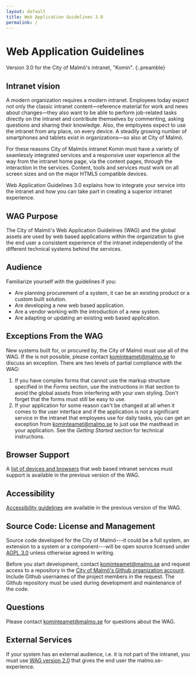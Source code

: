 ```yaml
---
layout: default
title: Web Application Guidelines 3.0
permalink: /
---
```


# Web Application Guidelines

Version 3.0 for the City of Malmö's intranet, "Komin".
{:.preamble}

## Intranet vision
A modern organization requires a modern intranet. Employees today expect not only the classic intranet content—reference material for work and news about changes—they also want to be able to perform job-related tasks directly on the intranet and contribute themselves by commenting, asking questions and sharing their knowledge. Also, the employees expect to use the intranet from any place, on every device. A steadily growing number of smartphones and tablets exist in organizations—so also at City of Malmö.

For these reasons City of Malmös intranet Komin must have a variety of seamlessly integrated services and a responsive user experience all the way from the intranet home page, via the content pages, through the interaction in the services. Content, tools and services must work on all screen sizes and on the major HTML5 compatible devices.

Web Application Guidelines 3.0 explains how to integrate your service into
the intranet and how you can take part in creating a superior intranet
experience.

## WAG Purpose
The City of Malmö's Web Application Guidelines (WAG) and the global assets are used by web based applications within the organization to give the end user a consistent experience of the intranet independently of the different technical systems behind the services.

## Audience
Familiarize yourself with the guidelines if you:

* Are planning procurement of a system, it can be an existing product or a custom built solution.
* Are developing a new web based application.
* Are a vendor working with the introduction of a new system.
* Are adapting or updating an existing web based application.

## Exceptions From the WAG
New systems built for, or procured by, the City of Malmö must use all of the WAG. If the is not possible, please contact kominteamet@malmo.se to discuss an exception. There are two levels of partial compliance with the WAG:

1. If you have complex forms that cannot use the markup structure specified in the *Forms* section, use the instructions in that section to avoid the global assets from interfering with your own styling. Don't forget that the forms must still be easy to use.
2. If your application for some reason can't be changed at all when it comes to the user interface and if the application is not a significant service in the intranet that employees use for daily tasks, you can get an exception from kominteamet@malmo.se to just use the masthead in your application. See the *Getting Started* section for technical instructions.

## Browser Support
A [list of devices and browsers](http://malmo.se/Web-Application-Guidelines/Browser-Support.html) that web based intranet services must support is available in the previous version of the WAG.


## Accessibility
[Accessibility guidelines](http://malmo.se/Web-Application-Guidelines/Accessibility.html) are available in the previous version of the WAG.

## Source Code: License and Management
Source code developed for the City of Malmö---it could be a full system, an extension to a system or a component---will be open source licensed under [AGPL 3.0](http://www.gnu.org/licenses/agpl-3.0.txt) unless otherwise agreed in writing.

Before you start development, contact kominteamet@malmo.se and request access to a repository in the [City of Malmö's Github organization account](https://github.com/malmostad). Include Github usernames of the project members in the request. The Github repository must be used during development and maintenance of the code.

## Questions
Please contact kominteamet@malmo.se for questions about the WAG.

## External Services
If your system has an external audience, i.e. it is not part of the intranet, you must use [WAG version 2.0](http://malmo.se/WAG/) that gives the end user the malmo.se-experience.
